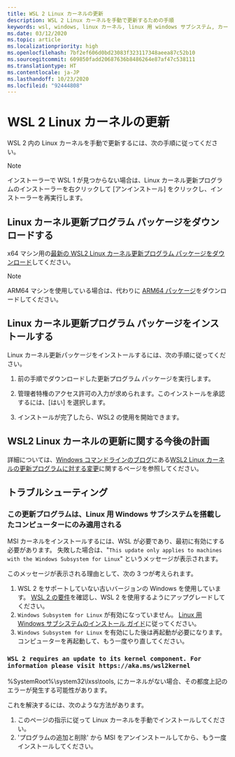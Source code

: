 ```yaml
---
title: WSL 2 Linux カーネルの更新
description: WSL 2 Linux カーネルを手動で更新するための手順
keywords: wsl, windows, linux カーネル, linux 用 windows サブシステム, カーネル
ms.date: 03/12/2020
ms.topic: article
ms.localizationpriority: high
ms.openlocfilehash: 7bf2ef606d0bd23083f323117348aeea87c52b10
ms.sourcegitcommit: 609850fadd20687636b8486264e87af47c538111
ms.translationtype: HT
ms.contentlocale: ja-JP
ms.lasthandoff: 10/23/2020
ms.locfileid: "92444808"
---
```

# <a name="updating-the-wsl-2-linux-kernel"></a>WSL 2 Linux カーネルの更新

WSL 2 内の Linux カーネルを手動で更新するには、次の手順に従ってください。

> [!NOTE] 
> インストーラーで WSL 1 が見つからない場合は、Linux カーネル更新プログラムのインストーラーを右クリックして [アンインストール] をクリックし、インストーラーを再実行します。

## <a name="download-the-linux-kernel-update-package"></a>Linux カーネル更新プログラム パッケージをダウンロードする

x64 マシン用の[最新の WSL2 Linux カーネル更新プログラム パッケージをダウンロード](https://wslstorestorage.blob.core.windows.net/wslblob/wsl_update_x64.msi)してください。

> [!NOTE]
> ARM64 マシンを使用している場合は、代わりに [ARM64 パッケージ](https://wslstorestorage.blob.core.windows.net/wslblob/wsl_update_arm64.msi)をダウンロードしてください。

## <a name="install-the-linux-kernel-update-package"></a>Linux カーネル更新プログラム パッケージをインストールする

Linux カーネル更新パッケージをインストールするには、次の手順に従ってください。

  1. 前の手順でダウンロードした更新プログラム パッケージを実行します。

  2. 管理者特権のアクセス許可の入力が求められます。このインストールを承認するには、[はい] を選択します。

  3. インストールが完了したら、WSL2 の使用を開始できます。

## <a name="future-plans-for-updating-the-wsl2-linux-kernel"></a>WSL2 Linux カーネルの更新に関する今後の計画

詳細については、[Windows コマンドラインのブログ](https://aka.ms/cliblog)にある[WSL2 Linux カーネルの更新プログラムに対する変更](https://devblogs.microsoft.com/commandline/wsl2-will-be-generally-available-in-windows-10-version-2004)に関するページを参照してください。

## <a name="troubleshooting"></a>トラブルシューティング

### <a name="this-update-only-applies-to-machines-with-the-windows-subsystem-for-linux"></a>この更新プログラムは、Linux 用 Windows サブシステムを搭載したコンピューターにのみ適用される
MSI カーネルをインストールするには、WSL が必要であり、最初に有効にする必要があります。 失敗した場合は、"`This update only applies to machines with the Windows Subsystem for Linux`" というメッセージが表示されます。 

このメッセージが表示される理由として、次の 3 つが考えられます。

1. WSL 2 をサポートしていない古いバージョンの Windows を使用しています。 [WSL 2 の要件](https://docs.microsoft.com/windows/wsl/install-win10#update-to-wsl-2)を確認し、WSL 2 を使用するようにアップグレードしてください。 
2. `Windows Subsystem for Linux` が有効になっていません。 [Linux 用 Windows サブシステムのインストール ガイド](https://docs.microsoft.com/windows/wsl/install-win10)に従ってください。
3. `Windows Subsystem for Linux` を有効にした後は再起動が必要になります。コンピューターを再起動して、もう一度やり直してください。

### `WSL 2 requires an update to its kernel component. For information please visit https://aka.ms/wsl2kernel`

%SystemRoot%\system32\lxss\tools\, にカーネルがない場合、その都度上記のエラーが発生する可能性があります。

これを解決するには、次のような方法があります。

1. このページの指示に従って Linux カーネルを手動でインストールしてください。
2. 'プログラムの追加と削除' から MSI をアンインストールしてから、もう一度インストールしてください。